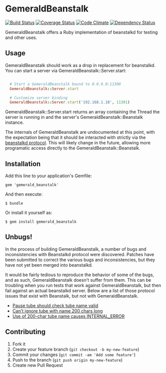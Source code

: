 # GemeraldBeanstalk
[![Build Status](https://travis-ci.org/gemeraldbeanstalk/gemerald_beanstalk.png?branch=master)](https://travis-ci.org/gemeraldbeanstalk/gemerald_beanstalk)
[![Coverage Status](https://coveralls.io/repos/gemeraldbeanstalk/gemerald_beanstalk/badge.png)](https://coveralls.io/r/gemeraldbeanstalk/gemerald_beanstalk)
[![Code Climate](https://codeclimate.com/github/gemeraldbeanstalk/gemerald_beanstalk.png)](https://codeclimate.com/github/gemeraldbeanstalk/gemerald_beanstalk)
[![Dependency Status](https://gemnasium.com/gemeraldbeanstalk/gemerald_beanstalk.png)](https://gemnasium.com/gemeraldbeanstalk/gemerald_beanstalk)


GemeraldBeanstalk offers a Ruby implementation of beanstalkd for testing and other uses.

## Usage

GemeraldBeanstalk should work as a drop in replacement for beanstalkd. You can
start a server via GemeraldBeanstalk::Server.start:
```ruby

  # Start a GemeraldBeanstalk bound to 0.0.0.0:11300
  GemeraldBeanstalk::Server.start

  # Customize server binding
  GemeraldBeanstalk::Server.start('192.168.1.10', 11301)
```

GemeraldBeanstalk::Server.start returns an array containing the Thread the
server is running in and the server's GemeraldBeanstalk::Beanstalk instance.

The internals of GemeraldBeanstalk are undocumented at this point, with the
expectation being that it should be interacted with strictly via the [beanstalkd
protocol](https://github.com/kr/beanstalkd/blob/master/doc/protocol.md). This
will likely change in the future, allowing more programatic access directly to
the GemeraldBeanstalk::Beanstalk.

## Installation

Add this line to your application's Gemfile:

    gem 'gemerald_beanstalk'

And then execute:

    $ bundle

Or install it yourself as:

    $ gem install gemerald_beanstalk

## Unbugs!
In the process of building GemeraldBeanstalk, a number of bugs and inconsistencies
with Beanstalkd protocol were discovered. Patches have been submitted to correct
the various bugs and inconsistencies, but they have not yet been merged into
beanstalkd.

It would be fairly tedious to reproduce the behavior of some of the bugs, and as
such, GemeraldBeanstalk doesn't suffer from them. This can be troubling when
you run tests that work against GemeraldBeanstalk, but then fail against an
actual beanstalkd server. Below are a list of those protocol issues that exist
with Beanstalk, but not with GemeraldBeanstalk.
 * [Pause tube should check tube name valid](https://github.com/kr/beanstalkd/pull/217)
 * [Can't ignore tube with name 200 chars long](https://github.com/kr/beanstalkd/issues/212)
 * [Use of 200-char tube name causes INTERNAL_ERROR](https://github.com/kr/beanstalkd/issues/211)

## Contributing

1. Fork it
2. Create your feature branch (`git checkout -b my-new-feature`)
3. Commit your changes (`git commit -am 'Add some feature'`)
4. Push to the branch (`git push origin my-new-feature`)
5. Create new Pull Request
